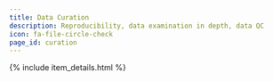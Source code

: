 ```yaml
---
title: Data Curation
description: Reproducibility, data examination in depth, data QC
icon: fa-file-circle-check
page_id: curation
---
```

{% include item_details.html %}